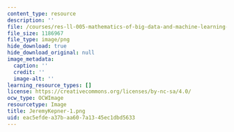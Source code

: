 ```yaml
---
content_type: resource
description: ''
file: /courses/res-ll-005-mathematics-of-big-data-and-machine-learning-january-iap-2020/eac5efdea37baa607a1345ec1dbd5633_JeremyKepner-1.png
file_size: 1186967
file_type: image/png
hide_download: true
hide_download_original: null
image_metadata:
  caption: ''
  credit: ''
  image-alt: ''
learning_resource_types: []
license: https://creativecommons.org/licenses/by-nc-sa/4.0/
ocw_type: OCWImage
resourcetype: Image
title: JeremyKepner-1.png
uid: eac5efde-a37b-aa60-7a13-45ec1dbd5633
---
```

